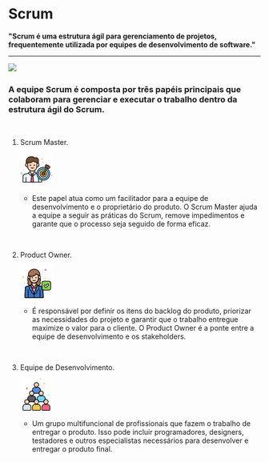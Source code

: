 # Scrum

**"Scrum é uma estrutura ágil para gerenciamento de projetos, frequentemente utilizada por equipes de desenvolvimento de software."**


---
![](https://www.nimblework.com/wp-content/uploads/2022/12/scrum-methodology.webp)



### A equipe Scrum é composta por três papéis principais que colaboram para gerenciar e executar o trabalho dentro da estrutura ágil do Scrum. ###
&nbsp;

1. Scrum Master.

    ![](img/scrum.png)
    - Este papel atua como um facilitador para a equipe de desenvolvimento e o proprietário do produto. O Scrum Master ajuda a equipe a seguir as práticas do Scrum, remove impedimentos e garante que o processo seja seguido de forma eficaz.

&nbsp;

2. Product Owner.

   ![](img/po.png)
   - É responsável por definir os itens do backlog do produto, priorizar as necessidades do projeto e garantir que o trabalho entregue maximize o valor para o cliente. O Product Owner é a ponte entre a equipe de desenvolvimento e os stakeholders.

&nbsp;

3. Equipe de Desenvolvimento.

   ![](img/team.png)
   - Um grupo multifuncional de profissionais que fazem o trabalho de entregar o produto. Isso pode incluir programadores, designers, testadores e outros especialistas necessários para desenvolver e entregar o produto final.


